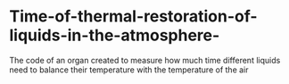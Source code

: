 # Time-of-thermal-restoration-of-liquids-in-the-atmosphere-
The code of an organ created to measure how much time different liquids need to balance their temperature with the temperature of the air
